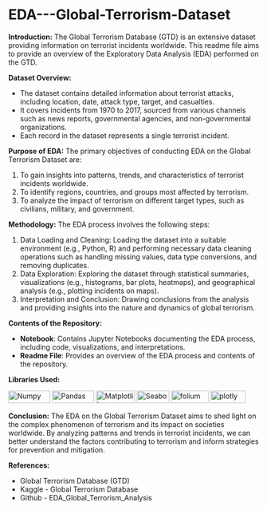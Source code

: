 # EDA---Global-Terrorism-Dataset

**Introduction:**
The Global Terrorism Database (GTD) is an extensive dataset providing information on terrorist incidents worldwide. This readme file aims to provide an overview of the Exploratory Data Analysis (EDA) performed on the GTD.

**Dataset Overview:**

*  The dataset contains detailed information about terrorist attacks, including location, date, attack type, target, and casualties.
*  It covers incidents from 1970 to 2017, sourced from various channels such as news reports, governmental agencies, and non-governmental organizations.
*  Each record in the dataset represents a single terrorist incident.

**Purpose of EDA:**
The primary objectives of conducting EDA on the Global Terrorism Dataset are:

1.  To gain insights into patterns, trends, and characteristics of terrorist incidents worldwide.
2.  To identify regions, countries, and groups most affected by terrorism.
3.  To analyze the impact of terrorism on different target types, such as civilians, military, and government.

**Methodology:**
The EDA process involves the following steps:

1.  Data Loading and Cleaning: Loading the dataset into a suitable environment (e.g., Python, R) and performing necessary data cleaning operations such as handling missing values, data type conversions, and removing duplicates.
2.  Data Exploration: Exploring the dataset through statistical summaries, visualizations (e.g., histograms, bar plots, heatmaps), and geographical analysis (e.g., plotting incidents on maps).
3.  Interpretation and Conclusion: Drawing conclusions from the analysis and providing insights into the nature and dynamics of global terrorism.

**Contents of the Repository:**

*  **Notebook**: Contains Jupyter Notebooks documenting the EDA process, including code, visualizations, and interpretations.
*  **Readme File**: Provides an overview of the EDA process and contents of the repository.

**Libraries Used:**

<a href="https://numpy.org/" target="_blank"><img src="https://numpy.org/images/logo.svg" alt="Numpy" width="84" height="25"></a>
<a href="https://pandas.pydata.org/" target="_blank"><img src="https://img.shields.io/badge/Pandas-black?style=flat-square&logo=Pandas&logoColor=white&link=https://pandas.pydata.org" alt="Pandas" width="84" height="25"></a>
<a href="https://matplotlib.org/" target="_blank"><img src="https://img.shields.io/badge/Matplotlib-afc6d3?style=flat-square&logo=matplotlib&logoColor=white&link=https://matplotlib.org/" alt="Matplotlib" width="78" height="25"></a>
<a href="https://seaborn.pydata.org/" target="_blank"><img src="https://img.shields.io/badge/Seaborn-7db0bc?style=flat-square&logo=seaborn&logoColor=white&link=https://seaborn.pydata.org/" alt="Seaborn" width="65" height="25"></a>
<a href="https://pypi.org/project/folium/" target="_blank"><img src="https://img.shields.io/badge/folium-00aa54?style=flat-square&logo=folium&logoColor=white&link=https://pypi.org/project/folium/" alt="folium" width="75" height="25"></a>
<a href="https://plotly.com/python/" target="_blank"><img src="https://img.shields.io/badge/plotly-black?style=flat-square&logo=plotly&logoColor=white&link=https://plotly.com/python/" alt="plotly" width="70" height="25"></a>

**Conclusion:**
The EDA on the Global Terrorism Dataset aims to shed light on the complex phenomenon of terrorism and its impact on societies worldwide. By analyzing patterns and trends in terrorist incidents, we can better understand the factors contributing to terrorism and inform strategies for prevention and mitigation.

**References:**

*  Global Terrorism Database (GTD)
*  Kaggle - Global Terrorism Database
*  Github - EDA_Global_Terrorism_Analysis
